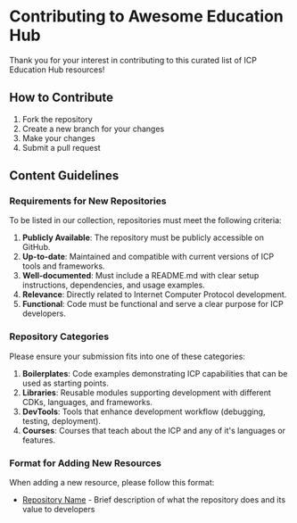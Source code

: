 # Contributing to Awesome Education Hub

Thank you for your interest in contributing to this curated list of ICP Education Hub resources!

## How to Contribute

1. Fork the repository
2. Create a new branch for your changes
3. Make your changes
4. Submit a pull request

## Content Guidelines

### Requirements for New Repositories

To be listed in our collection, repositories must meet the following criteria:

1. **Publicly Available**: The repository must be publicly accessible on GitHub.
2. **Up-to-date**: Maintained and compatible with current versions of ICP tools and frameworks.
3. **Well-documented**: Must include a README.md with clear setup instructions, dependencies, and usage examples.
4. **Relevance**: Directly related to Internet Computer Protocol development.
5. **Functional**: Code must be functional and serve a clear purpose for ICP developers.

### Repository Categories

Please ensure your submission fits into one of these categories:

1. **Boilerplates**: Code examples demonstrating ICP capabilities that can be used as starting points.
2. **Libraries**: Reusable modules supporting development with different CDKs, languages, and frameworks.
3. **DevTools**: Tools that enhance development workflow (debugging, testing, deployment).
3. **Courses**: Courses that teach about the ICP and any of it's languages or features.

### Format for Adding New Resources

When adding a new resource, please follow this format:

- [Repository Name](link) - Brief description of what the repository does and its value to developers
